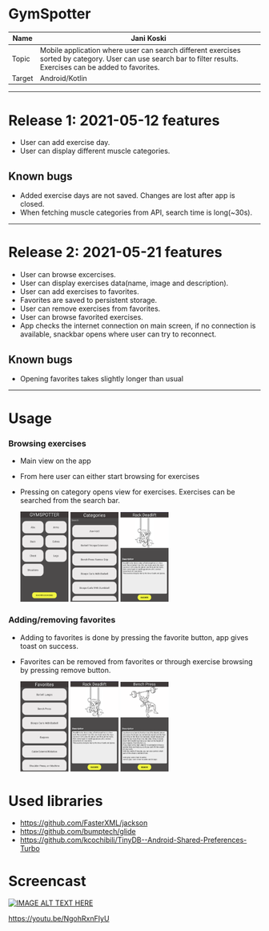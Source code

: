 # GymSpotter

| Name   | Jani Koski                                                                                                                                                       |
| ------ | ---------------------------------------------------------------------------------------------------------------------------------------------------------------- |
| Topic  | Mobile application where user can search different exercises sorted by category. User can use search bar to filter results. Exercises can be added to favorites. |
| Target | Android/Kotlin                                                                                                                                                   |

---

# Release 1: 2021-05-12 features

- User can add exercise day.
- User can display different muscle categories.

## Known bugs

- Added exercise days are not saved. Changes are lost after app is closed.
- When fetching muscle categories from API, search time is long(~30s).

---

# Release 2: 2021-05-21 features

- User can browse excercises.
- User can display exercises data(name, image and description).
- User can add exercises to favorites.
- Favorites are saved to persistent storage.
- User can remove exercises from favorites.
- User can browse favorited exercises.
- App checks the internet connection on main screen, if no connection is available, snackbar opens where user can try to reconnect.

## Known bugs

- Opening favorites takes slightly longer than usual

---

# Usage

### Browsing exercises

- Main view on the app
- From here user can either start browsing for exercises
- Pressing on category opens view for exercises. Exercises can be searched from the search bar.

  <img src="./AppScreens/mainScreen.png" width="20%"> <img src="./AppScreens/categories.png" width="20%"> <img src="./AppScreens/exercise.png" width="20%">

### Adding/removing favorites

- Adding to favorites is done by pressing the favorite button, app gives toast on success.
- Favorites can be removed from favorites or through exercise browsing by pressing remove button.

  <img src="./AppScreens/favorites.png" width="20%"> <img src="./AppScreens/exercise.png" width="20%"> <img src="./AppScreens/removeFavorite.png" width="20%">

# Used libraries

- https://github.com/FasterXML/jackson
- https://github.com/bumptech/glide
- https://github.com/kcochibili/TinyDB--Android-Shared-Preferences-Turbo

# Screencast

[![IMAGE ALT TEXT HERE](https://img.youtube.com/vi/NgohRxnFIyU/0.jpg)](https://youtu.be/NgohRxnFIyU)

https://youtu.be/NgohRxnFIyU
